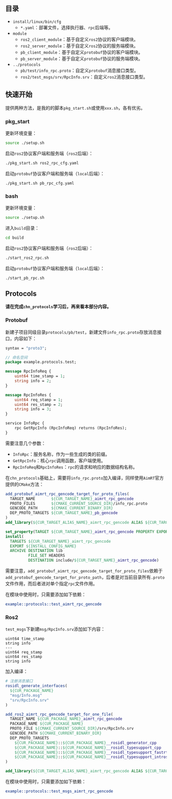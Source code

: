 ## 目录

- `install/linux/bin/cfg`
  - `*.yaml`：部署文件，选择执行器、`rpc`后端等。
- `module`
  - `ros2_client_module`：基于自定义`ros2`协议的客户端模块。
  - `ros2_server_module`：基于自定义`ros2`协议的服务端模块。
  - `pb_client_module`：基于自定义`protobuf`协议的客户端模块。
  - `pb_server_module`：基于自定义`protobuf`协议的服务端模块。
- `../protocols`
  - `pb/test/info_rpc.proto`：自定义`protobuf`消息接口类型。
  - `ros2/test_msgs/srv/RpcInfo.srv`：自定义`ros2`消息接口类型。

## 快速开始

提供两种方法，是我的的脚本`pkg_start.sh`或使用`xxx.sh`，各有优劣。

### pkg_start

更新环境变量：

```bash
source ./setup.sh
```

启动`ros2`协议客户端和服务端（`ros2`后端）：

```bash
./pkg_start.sh ros2_rpc_cfg.yaml
```

启动`protobuf`协议客户端和服务端（`local`后端）：

```
./pkg_start.sh pb_rpc_cfg.yaml
```

### bash

更新环境变量：

```bash
source ./setup.sh
```

进入`build`目录：

```bash
cd build
```

启动`ros2`协议客户端和服务端（`ros2`后端）：

```bash
./start_ros2_rpc.sh
```

启动`protobuf`协议客户端和服务端（`local`后端）：

```
./start_pb_rpc.sh
```

## Protocols

**请在完成`chn_protocols`学习后，再来看本部分内容。**

### Protobuf

新建子项目同级目录`protocols/pb/test`，新建文件`info_rpc.proto`存放消息接口，内容如下：

```protobuf
syntax = "proto3";

// 命名空间
package example.protocols.test;

message RpcInfoReq {
    uint64 time_stamp = 1;
    string info = 2;
}

message RpcInfoRes {
    uint64 req_stamp = 1;
    uint64 res_stamp = 2;
    string info = 3;
}

service InfoRpc {
    rpc GetRpcInfo (RpcInfoReq) returns (RpcInfoRes);
}
```

需要注意几个参数：

- `InfoRpc`：服务名称，作为一些生成的类的前缀。
- `GetRpcInfo`：核心`rpc`调用函数，客户端使用。
- `RpcInfoReq`和`RpcInfoRes`：`rpc`的请求和响应的数据结构名称。

在`chn_protocols`基础上，需要将`info_rpc.proto`加入编译，同样使用`AimRT`官方提供的`CMake`方法：

```cmake
add_protobuf_aimrt_rpc_gencode_target_for_proto_files(
  TARGET_NAME       ${CUR_TARGET_NAME}_aimrt_rpc_gencode
  PROTO_FILES       ${CMAKE_CURRENT_SOURCE_DIR}/info_rpc.proto
  GENCODE_PATH      ${CMAKE_CURRENT_BINARY_DIR}
  DEP_PROTO_TARGETS ${CUR_TARGET_NAME}_pb_gencode
)
add_library(${CUR_TARGET_ALIAS_NAME}_aimrt_rpc_gencode ALIAS ${CUR_TARGET_NAME}_aimrt_rpc_gencode)

set_property(TARGET ${CUR_TARGET_NAME}_aimrt_rpc_gencode PROPERTY EXPORT_NAME ${CUR_TARGET_ALIAS_NAME}_aimrt_rpc_gencode)
install(
  TARGETS ${CUR_TARGET_NAME}_aimrt_rpc_gencode
  EXPORT ${INSTALL_CONFIG_NAME}
  ARCHIVE DESTINATION lib
          FILE_SET HEADERS
          DESTINATION include/${CUR_TARGET_NAME}_aimrt_rpc_gencode)
```

需要注意，`add_protobuf_aimrt_rpc_gencode_target_for_proto_files`依赖于`add_protobuf_gencode_target_for_proto_path`，后者是对当前目录所有`.proto`文件作用，而后者进对单个指定`rpc`文件作用。

在模块中使用时，只需要添加如下依赖：

```cmake
example::protocols::test_aimrt_rpc_gencode
```

### Ros2

`test_msgs`下新建`msg/RpcInfo.srv`添加如下内容：

```
uint64 time_stamp
string info
---
uint64 req_stamp
uint64 res_stamp
string info
```

加入编译：

```cmake
# 注册消息接口
rosidl_generate_interfaces(
  ${CUR_PACKAGE_NAME}
  "msg/Info.msg"
  "srv/RpcInfo.srv"
)

add_ros2_aimrt_rpc_gencode_target_for_one_file(
  TARGET_NAME ${CUR_PACKAGE_NAME}_aimrt_rpc_gencode
  PACKAGE_NAME ${CUR_PACKAGE_NAME}
  PROTO_FILE ${CMAKE_CURRENT_SOURCE_DIR}/srv/RpcInfo.srv
  GENCODE_PATH ${CMAKE_CURRENT_BINARY_DIR}
  DEP_PROTO_TARGETS
    ${CUR_PACKAGE_NAME}::${CUR_PACKAGE_NAME}__rosidl_generator_cpp
    ${CUR_PACKAGE_NAME}::${CUR_PACKAGE_NAME}__rosidl_typesupport_cpp
    ${CUR_PACKAGE_NAME}::${CUR_PACKAGE_NAME}__rosidl_typesupport_fastrtps_cpp
    ${CUR_PACKAGE_NAME}::${CUR_PACKAGE_NAME}__rosidl_typesupport_introspection_cpp
)

add_library(${CUR_TARGET_ALIAS_NAME}_aimrt_rpc_gencode ALIAS ${CUR_TARGET_NAME}_aimrt_rpc_gencode)
```

在模块中使用时，只需要添加如下依赖：

```cmake
example::protocols::test_msgs_aimrt_rpc_gencode
```


